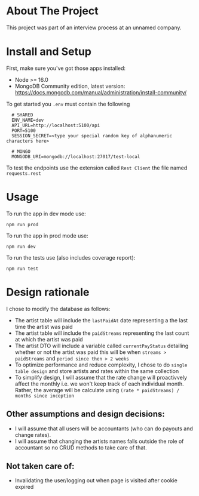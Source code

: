 # About The Project

This project was part of an interview process at an unnamed company.

# Install and Setup

First, make sure you've got those apps installed:

- Node >= 16.0
- MongoDB Community edition, latest version: https://docs.mongodb.com/manual/administration/install-community/

To get started you `.env` must contain the following
```Shell
  # SHARED
  ENV_NAME=dev
  API_URL=http://localhost:5100/api
  PORT=5100
  SESSION_SECRET=<type your special random key of alphanumeric characters here>

  # MONGO
  MONGODB_URI=mongodb://localhost:27017/test-local
```

To test the endpoints use the extension called `Rest Client` the file named `requests.rest`

# Usage

To run the app in dev mode use:

`npm run prod`

To run the app in prod mode use:

`npm run dev`

To run the tests use (also includes coverage report):

`npm run test`

# Design rationale

I chose to modify the database as follows:
* The artist table will include the `lastPaidAt` date representing a the last time the artist was paid
* The artist table will include the `paidStreams` representing the last count at which the artist was paid
* The artist DTO will include a variable called `currentPayStatus` detailing whether or not the artist was paid this will be when `streams > paidStreams` and `period since then > 2 weeks`
* To optimize performance and reduce complexity, I chose to do `single table design` and store artists and rates within the same collection
* To simplify design, I will assume that the rate change will proactivvely affect the monthly i.e. we won't keep track of each individual month. Rather, the average will be calculate using `(rate * paidStreams) / months since inception` 

## Other assumptions and design decisions:

* I will assume that all users will be accountants (who can do payouts and change rates).
* I will assume that changing the artists names falls outside the role of accountant 
  so no CRUD methods to take care of that.

## Not taken care of:
* Invalidating the user/logging out when page is visited after cookie expired 

 
